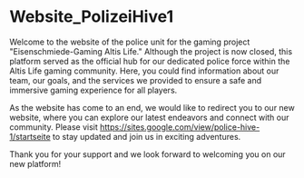 # Website_PolizeiHive1
Welcome to the website of the police unit for the gaming project "Eisenschmiede-Gaming Altis Life." Although the project is now closed, this platform served as the official hub for our dedicated police force within the Altis Life gaming community. Here, you could find information about our team, our goals, and the services we provided to ensure a safe and immersive gaming experience for all players.

As the website has come to an end, we would like to redirect you to our new website, where you can explore our latest endeavors and connect with our community. Please visit https://sites.google.com/view/police-hive-1/startseite to stay updated and join us in exciting adventures.

Thank you for your support and we look forward to welcoming you on our new platform!
